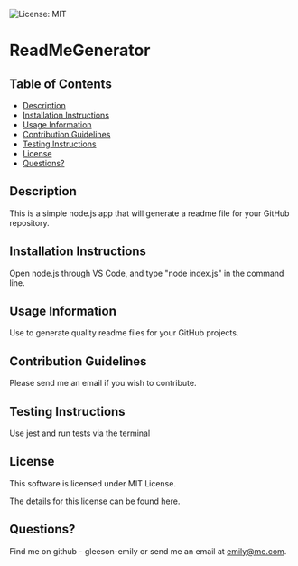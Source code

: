 ![License: MIT](https://img.shields.io/badge/License-MIT-yellow.svg)
  # ReadMeGenerator
  ## Table of Contents
  - [Description](#description)
  - [Installation Instructions](#installation-instructions)
  - [Usage Information](#usage-information)
  - [Contribution Guidelines](#contribution-guidelines)
  - [Testing Instructions](#testing-instructions)
  - [License](#license)
  - [Questions?](#questions)

  ## Description
  This is a simple node.js app that will generate a readme file for your GitHub repository.
  ## Installation Instructions
  Open node.js through VS Code, and type "node index.js" in the command line.
  ## Usage Information
  Use to generate quality readme files for your GitHub projects.
  ## Contribution Guidelines
  Please send me an email if you wish to contribute.
  ## Testing Instructions
  Use jest and run tests via the terminal
  ## License

  This software is licensed under MIT License.

  The details for this license can be found [here](https://opensource.org/licenses/MIT).
      
 
  ## Questions?
  Find me on github - gleeson-emily or send me an email at emily@me.com.